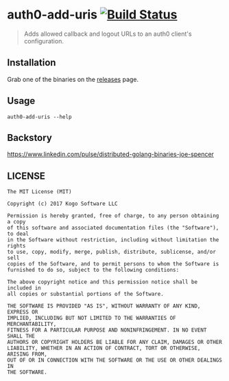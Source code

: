 # auth0-add-uris [![Build Status][travis-image]][travis-url]
> Adds allowed callback and logout URLs to an auth0 client's configuration.

## Installation

Grab one of the binaries on the [releases](https://github.com/kogosoftwarellc/auth0-add-uris/releases) page.

## Usage

`auth0-add-uris --help`

## Backstory

https://www.linkedin.com/pulse/distributed-golang-binaries-joe-spencer

## LICENSE
``````
The MIT License (MIT)

Copyright (c) 2017 Kogo Software LLC

Permission is hereby granted, free of charge, to any person obtaining a copy
of this software and associated documentation files (the "Software"), to deal
in the Software without restriction, including without limitation the rights
to use, copy, modify, merge, publish, distribute, sublicense, and/or sell
copies of the Software, and to permit persons to whom the Software is
furnished to do so, subject to the following conditions:

The above copyright notice and this permission notice shall be included in
all copies or substantial portions of the Software.

THE SOFTWARE IS PROVIDED "AS IS", WITHOUT WARRANTY OF ANY KIND, EXPRESS OR
IMPLIED, INCLUDING BUT NOT LIMITED TO THE WARRANTIES OF MERCHANTABILITY,
FITNESS FOR A PARTICULAR PURPOSE AND NONINFRINGEMENT. IN NO EVENT SHALL THE
AUTHORS OR COPYRIGHT HOLDERS BE LIABLE FOR ANY CLAIM, DAMAGES OR OTHER
LIABILITY, WHETHER IN AN ACTION OF CONTRACT, TORT OR OTHERWISE, ARISING FROM,
OUT OF OR IN CONNECTION WITH THE SOFTWARE OR THE USE OR OTHER DEALINGS IN
THE SOFTWARE.
``````

[travis-url]: https://travis-ci.org/kogosoftwarellc/auth0-add-uris
[travis-image]: http://img.shields.io/travis/kogosoftwarellc/auth0-add-uris.svg
